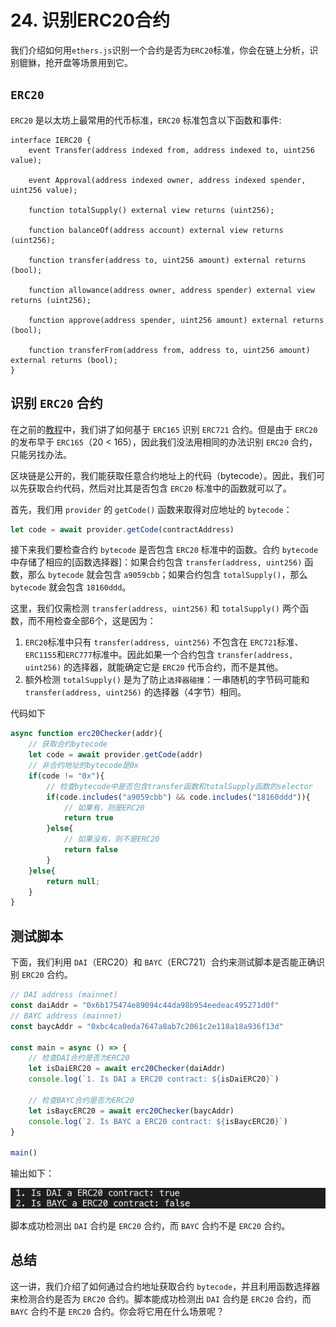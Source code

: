 

#  24. 识别ERC20合约



我们介绍如何用`ethers.js`识别一个合约是否为`ERC20`标准，你会在链上分析，识别貔貅，抢开盘等场景用到它。

## `ERC20`

`ERC20` 是以太坊上最常用的代币标准，`ERC20` 标准包含以下函数和事件:
```solidity
interface IERC20 {
    event Transfer(address indexed from, address indexed to, uint256 value);

    event Approval(address indexed owner, address indexed spender, uint256 value);

    function totalSupply() external view returns (uint256);

    function balanceOf(address account) external view returns (uint256);

    function transfer(address to, uint256 amount) external returns (bool);

    function allowance(address owner, address spender) external view returns (uint256);

    function approve(address spender, uint256 amount) external returns (bool);

    function transferFrom(address from, address to, uint256 amount) external returns (bool);
}
```

## 识别 `ERC20` 合约
在之前的[教程](./ERC721Check.md)中，我们讲了如何基于 `ERC165` 识别 `ERC721` 合约。但是由于 `ERC20` 的发布早于 `ERC165`（20 < 165），因此我们没法用相同的办法识别 `ERC20` 合约，只能另找办法。

区块链是公开的，我们能获取任意合约地址上的代码（bytecode）。因此，我们可以先获取合约代码，然后对比其是否包含 `ERC20` 标准中的函数就可以了。

首先，我们用 `provider` 的 `getCode()` 函数来取得对应地址的 `bytecode`：
```js
let code = await provider.getCode(contractAddress)
```

接下来我们要检查合约 `bytecode` 是否包含 `ERC20` 标准中的函数。合约 `bytecode` 中存储了相应的[函数选择器]：如果合约包含 `transfer(address, uint256)` 函数，那么 `bytecode` 就会包含 `a9059cbb`；如果合约包含 `totalSupply()`，那么 `bytecode` 就会包含 `18160ddd`。

这里，我们仅需检测  `transfer(address, uint256)` 和 `totalSupply()` 两个函数，而不用检查全部6个，这是因为：
1. `ERC20`标准中只有 `transfer(address, uint256)` 不包含在 `ERC721`标准、`ERC1155`和`ERC777`标准中。因此如果一个合约包含 `transfer(address, uint256)` 的选择器，就能确定它是 `ERC20` 代币合约，而不是其他。
2. 额外检测 `totalSupply()` 是为了防止`选择器碰撞`：一串随机的字节码可能和 `transfer(address, uint256)` 的选择器（4字节）相同。

代码如下
```js
async function erc20Checker(addr){
    // 获取合约bytecode
    let code = await provider.getCode(addr)
    // 非合约地址的bytecode是0x
    if(code != "0x"){
        // 检查bytecode中是否包含transfer函数和totalSupply函数的selector
        if(code.includes("a9059cbb") && code.includes("18160ddd")){
            // 如果有，则是ERC20
            return true
        }else{
            // 如果没有，则不是ERC20
            return false
        }
    }else{
        return null;
    }
}
```

## 测试脚本

下面，我们利用 `DAI`（ERC20）和 `BAYC`（ERC721）合约来测试脚本是否能正确识别 `ERC20` 合约。

```js
// DAI address (mainnet)
const daiAddr = "0x6b175474e89094c44da98b954eedeac495271d0f"
// BAYC address (mainnet)
const baycAddr = "0xbc4ca0eda7647a8ab7c2061c2e118a18a936f13d"

const main = async () => {
    // 检查DAI合约是否为ERC20
    let isDaiERC20 = await erc20Checker(daiAddr)
    console.log(`1. Is DAI a ERC20 contract: ${isDaiERC20}`)

    // 检查BAYC合约是否为ERC20
    let isBaycERC20 = await erc20Checker(baycAddr)
    console.log(`2. Is BAYC a ERC20 contract: ${isBaycERC20}`)
}

main()
```

输出如下：

![](./img/24-1.png)

脚本成功检测出 `DAI` 合约是 `ERC20` 合约，而 `BAYC` 合约不是 `ERC20` 合约。

## 总结

这一讲，我们介绍了如何通过合约地址获取合约 `bytecode`，并且利用函数选择器来检测合约是否为 `ERC20` 合约。脚本能成功检测出 `DAI` 合约是 `ERC20` 合约，而 `BAYC` 合约不是 `ERC20` 合约。你会将它用在什么场景呢？
